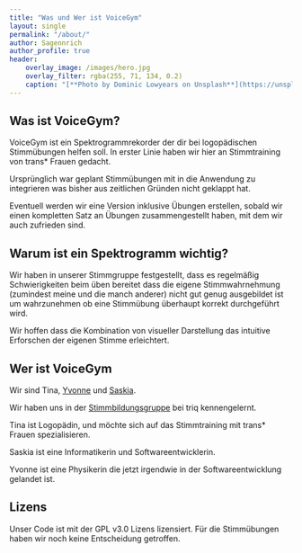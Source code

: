 ```yaml
---
title: "Was und Wer ist VoiceGym"
layout: single
permalink: "/about/"
author: Sagennrich
author_profile: true
header: 
    overlay_image: /images/hero.jpg
    overlay_filter: rgba(255, 71, 134, 0.2)
    caption: "[**Photo by Dominic Lowyears on Unsplash**](https://unsplash.com)"
---
```


## Was ist VoiceGym?

VoiceGym ist ein Spektrogrammrekorder der dir bei logopädischen Stimmübungen helfen soll. In erster Linie haben wir hier an Stimmtraining von trans* Frauen gedacht.

Ursprünglich war geplant Stimmübungen mit in die Anwendung zu integrieren was bisher aus zeitlichen Gründen nicht geklappt hat.

Eventuell werden wir eine Version inklusive Übungen erstellen, sobald wir einen kompletten Satz an Übungen zusammengestellt haben, mit dem wir auch zufrieden sind.

## Warum ist ein Spektrogramm wichtig?

Wir haben in unserer Stimmgruppe festgestellt, dass es regelmäßig Schwierigkeiten beim üben bereitet dass die eigene Stimmwahrnehmung (zumindest meine und die manch anderer) nicht gut genug ausgebildet ist um wahrzunehmen ob eine Stimmübung überhaupt korrekt durchgeführt wird.

Wir hoffen dass die Kombination von visueller Darstellung das intuitive Erforschen der eigenen Stimme erleichtert.


## Wer ist VoiceGym

Wir sind Tina, [Yvonne](https://twitter.com/kayleethemech) und [Saskia](https://twitter.com/sagennrich).

Wir haben uns in der [Stimmbildungsgruppe](http://www.transinterqueer.org/gruppen/stimmtraining-fur-eine-femininere-stimme/) bei triq kennengelernt.

Tina ist Logopädin, und möchte sich auf das Stimmtraining mit trans\* Frauen spezialisieren.

Saskia ist eine Informatikerin und Softwareentwicklerin.

Yvonne ist eine Physikerin die jetzt irgendwie in der Softwareentwicklung gelandet ist.


## Lizens

Unser Code ist mit der GPL v3.0 Lizens lizensiert. Für die Stimmübungen haben wir noch keine Entscheidung getroffen.